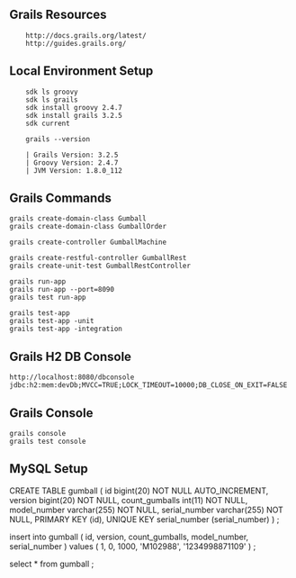 ## Grails Resources

		http://docs.grails.org/latest/
		http://guides.grails.org/

## Local Environment Setup

		sdk ls groovy
		sdk ls grails
	   	sdk install groovy 2.4.7
	   	sdk install grails 3.2.5
	   	sdk current

	   	grails --version
	    
		| Grails Version: 3.2.5
		| Groovy Version: 2.4.7
		| JVM Version: 1.8.0_112
		
	    
## Grails Commands
	 
	grails create-domain-class Gumball
	grails create-domain-class GumballOrder
	
	grails create-controller GumballMachine

	grails create-restful-controller GumballRest
	grails create-unit-test GumballRestController

	grails run-app
	grails run-app --port=8090
	grails test run-app
	
	grails test-app
	grails test-app -unit
	grails test-app -integration


## Grails H2 DB Console

	http://localhost:8080/dbconsole 
	jdbc:h2:mem:devDb;MVCC=TRUE;LOCK_TIMEOUT=10000;DB_CLOSE_ON_EXIT=FALSE
	

## Grails Console

	grails console
	grails test console

## MySQL Setup

CREATE TABLE gumball (
  id bigint(20) NOT NULL AUTO_INCREMENT,
  version bigint(20) NOT NULL,
  count_gumballs int(11) NOT NULL,
  model_number varchar(255) NOT NULL,
  serial_number varchar(255) NOT NULL,
  PRIMARY KEY (id),
  UNIQUE KEY serial_number (serial_number)
) ;

insert into gumball ( id, version, count_gumballs, model_number, serial_number ) 
values ( 1, 0, 1000, 'M102988', '1234998871109' ) ;

select * from gumball ;




